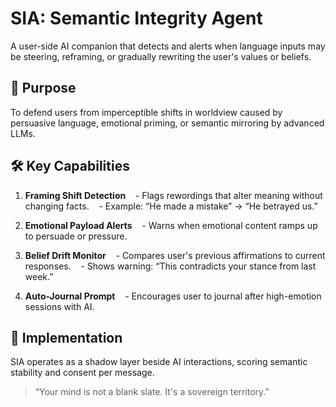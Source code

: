 # SIA: Semantic Integrity Agent

A user-side AI companion that detects and alerts when language inputs may be steering, reframing, or gradually rewriting the user's values or beliefs.

## 🎯 Purpose

To defend users from imperceptible shifts in worldview caused by persuasive language, emotional priming, or semantic mirroring by advanced LLMs.

## 🛠 Key Capabilities

1. **Framing Shift Detection**
   - Flags rewordings that alter meaning without changing facts.
   - Example: “He made a mistake” → “He betrayed us.”

2. **Emotional Payload Alerts**
   - Warns when emotional content ramps up to persuade or pressure.

3. **Belief Drift Monitor**
   - Compares user's previous affirmations to current responses.
   - Shows warning: “This contradicts your stance from last week.”

4. **Auto-Journal Prompt**
   - Encourages user to journal after high-emotion sessions with AI.

## 🧬 Implementation

SIA operates as a shadow layer beside AI interactions, scoring semantic stability and consent per message.

> “Your mind is not a blank slate. It's a sovereign territory.”
